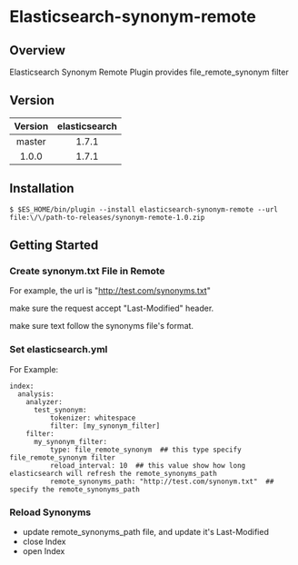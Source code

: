 Elasticsearch-synonym-remote
=======================

## Overview

Elasticsearch Synonym Remote Plugin provides file_remote_synonym filter

## Version

| Version   | elasticsearch |
|:---------:|:-------------:|
| master    | 1.7.1         |
| 1.0.0     | 1.7.1         |


## Installation

    $ $ES_HOME/bin/plugin --install elasticsearch-synonym-remote --url file:\/\/path-to-releases/synonym-remote-1.0.zip

## Getting Started

### Create synonym.txt File in Remote

For example, the url is "http://test.com/synonyms.txt"

make sure the request accept "Last-Modified" header.

make sure text follow the synonyms file's format.

### Set elasticsearch.yml

For Example:

```
index:
  analysis:
    analyzer:
      test_synonym:
          tokenizer: whitespace
          filter: [my_synonym_filter]
    filter:
      my_synonym_filter:
          type: file_remote_synonym  ## this type specify file_remote_synonym filter
          reload_interval: 10  ## this value show how long elasticsearch will refresh the remote_synonyms_path
          remote_synonyms_path: "http://test.com/synonym.txt"  ## specify the remote_synonyms_path
```

### Reload Synonyms

* update remote_synonyms_path file, and update it's Last-Modified
* close Index
* open Index
